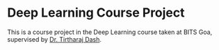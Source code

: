 # Deep Learning Course Project
This is a course project in the Deep Learning course taken at BITS Goa, supervised by [Dr. Tirtharaj Dash](https://github.com/tirtharajdash).
